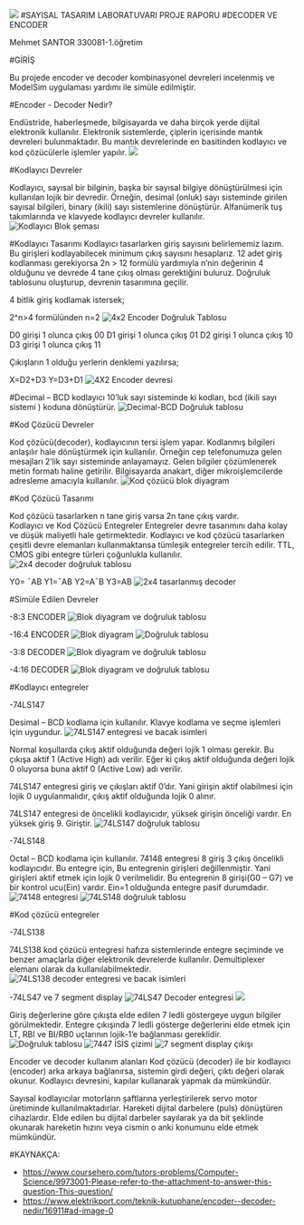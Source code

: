 

![](/imgs/logo.jpg)
#SAYISAL TASARIM LABORATUVARI PROJE RAPORU
		#DECODER VE ENCODER

Mehmet SANTOR
330081-1.öğretim


#GİRİŞ

Bu projede encoder ve decoder kombinasyonel devreleri incelenmiş ve ModelSim uygulaması yardımı ile simüle edilmiştir.


#Encoder - Decoder Nedir? 

Endüstride, haberleşmede, bilgisayarda ve daha birçok yerde dijital elektronik kullanılır.
Elektronik sistemlerde, çiplerin içerisinde mantık devreleri bulunmaktadır.
Bu mantık devrelerinde en basitinden kodlayıcı ve kod çözücülerle işlemler yapılır. 
 ![](/imgs/1.jpg)
 
 
#Kodlayıcı Devreler 

Kodlayıcı, sayısal bir bilginin, başka bir sayısal bilgiye dönüştürülmesi için kullanılan lojik bir devredir.
Örneğin, desimal (onluk) sayı sisteminde girilen sayısal bilgileri, binary (ikili) sayı sistemlerine dönüştürür.
Alfanümerik tuş takımlarında ve klavyede kodlayıcı devreler kullanılır.   
 ![Kodlayıcı Blok şeması](/imgs/2.jpg)


#Kodlayıcı Tasarımı
Kodlayıcı tasarlarken giriş sayısını belirlememiz lazım. Bu girişleri kodlayabilecek minimum çıkış sayısını hesaplarız.
 12 adet giriş kodlanması gerekiyorsa 2n > 12 formülü yardımıyla n’nin değerinin 4 olduğunu ve devrede 4 tane çıkış olması gerektiğini buluruz.
 Doğruluk tablosunu oluşturup, devrenin tasarımına geçilir.

4 bitlik giriş kodlamak istersek;

2^n>4 formülünden n=2
  ![4x2 Encoder Doğruluk Tablosu](/imgs/3.jpg)


D0 girişi 1 olunca çıkış 00
D1 girişi 1 olunca çıkış 01
D2 girişi 1 olunca çıkış 10
D3 girişi 1 olunca çıkış 11

Çıkışların 1 olduğu yerlerin denklemi yazılırsa;

X=D2+D3
Y=D3+D1
  ![4X2 Encoder devresi](/imgs/4.jpg)



#Decimal – BCD kodlayıcı 
10’luk sayı sisteminde ki kodları, bcd (ikili sayı sistemi ) koduna dönüştürür. 
 ![Decimal-BCD Doğruluk tablosu	](/imgs/5.jpg)
 
 
#Kod Çözücü Devreler 

Kod çözücü(decoder), kodlayıcının tersi işlem yapar.
Kodlanmış bilgileri anlaşılır hale dönüştürmek için kullanılır.
Örneğin cep telefonumuza gelen mesajları 2’lik sayı sisteminde anlayamayız.
Gelen bilgiler çözümlenerek metin formatı haline getirilir. Bilgisayarda anakart, diğer mikroişlemcilerde adresleme amacıyla kullanılır. 
  ![Kod çözücü blok diyagram](/imgs/6.jpg)
 
 
#Kod Çözücü Tasarımı

Kod çözücü tasarlarken n tane giriş varsa 2n tane çıkış vardır.  
Kodlayıcı ve Kod Çözücü Entegreler Entegreler devre tasarımını daha kolay ve düşük maliyetli hale getirmektedir.
 Kodlayıcı ve kod çözücü tasarlarken çeşitli devre elemanları kullanmaktansa tümleşik entegreler tercih edilir.
 TTL, CMOS gibi entegre türleri çoğunlukla kullanılır. 
  ![2x4 decoder doğruluk tablosu](/imgs/6.jpg)

Y0= ¯AB
Y1=¯AB
Y2=A¯B
Y3=AB
 ![2x4 tasarlanmış decoder](/imgs/7.jpg)
  

#Simüle Edilen Devreler

-8:3 ENCODER
![Blok diyagram ve doğruluk tablosu](/imgs/8.jpg)

-16:4 ENCODER
![Blok diyagram](/imgs/9.jpg)
![Doğruluk tablosu](/imgs/10.jpg)

-3:8 DECODER
![Blok diyagram ve doğruluk tablosu](/imgs/11.jpg)

-4:16 DECODER
![Blok diyagram ve doğruluk tablosu](/imgs/12.jpg)

#Kodlayıcı entegreler 
 
 
-74LS147 
 
Desimal – BCD kodlama için kullanılır. Klavye kodlama ve seçme işlemleri için uygundur. 
 ![74LS147 entegresi ve bacak isimleri](/imgs/13.jpg)
 
Normal koşullarda çıkış aktif olduğunda değeri lojik 1 olması gerekir. Bu çıkışa aktif 1 (Active High) adı verilir.
Eğer ki çıkış aktif olduğunda değeri lojik 0 oluyorsa buna aktif 0 (Active Low) adı verilir. 
 
74LS147 entegresi giriş ve çıkışları aktif 0’dır. Yani girişin aktif olabilmesi için lojik 0 uygulanmalıdır, çıkış aktif olduğunda lojik 0 alınır. 
 
74LS147 entegresi de öncelikli kodlayıcıdır, yüksek girişin önceliği vardır. En yüksek giriş 9. Giriştir. 
 ![74LS147 doğruluk tablosu](/imgs/14.jpg)
 
 
 
-74LS148 
 
Octal – BCD kodlama için kullanılır. 74148 entegresi 8 giriş 3 çıkış öncelikli kodlayıcıdır.
Bu entegre için, Bu entegrenin girişleri değillenmiştir. Yani girişleri aktif etmek için lojik 0 verilmelidir.
Bu entegrenin 8 girişi(G0 – G7) ve bir kontrol ucu(Ein) vardır. Ein=1 olduğunda entegre pasif durumdadır. 
 ![74148 entegresi](/imgs/15.jpg)
 ![74LS148 doğruluk tablosu](/imgs/16.jpg)
 
 
#Kod çözücü entegreler 
 
-74LS138 
 
74LS138 kod çözücü entegresi hafıza sistemlerinde entegre seçiminde ve benzer amaçlarla diğer elektronik devrelerde kullanılır.
Demultiplexer elemanı olarak da kullanılabilmektedir. 
 ![74LS138 decoder entegresi ve bacak isimleri](/imgs/17.jpg)
 
 
 
-74LS47 ve 7 segment display 
  ![74LS47 Decoder entegresi](/imgs/18.jpg)
  ![](/imgs/19.jpg)
 
 
Giriş değerlerine göre çıkışta elde edilen 7 ledli göstergeye uygun bilgiler görülmektedir.
Entegre çıkışında 7 ledli gösterge değerlerini elde etmek için LT, RBI ve BI/RB0 uçlarının lojik-1’e bağlanması gereklidir. 
 ![Doğruluk tablosu](/imgs/20.jpg)
 ![7447 İSİS çizimi](/imgs/21.jpg)
 ![7 segment display çıkışı](/imgs/22.jpg)
 
 
Encoder ve decoder kullanım alanları Kod çözücü (decoder) ile bir kodlayıcı (encoder) arka arkaya bağlanırsa, 
sistemin girdi değeri, çıktı değeri olarak okunur. Kodlayıcı devresini, kapılar kullanarak yapmak da mümkündür. 
 
Sayısal kodlayıcılar motorların şaftlarına yerleştirilerek servo motor üretiminde kullanılmaktadırlar.
Hareketi dijital darbelere (puls) dönüştüren cihazlardır.
Elde edilen bu dijital darbeler sayılarak ya da bit şeklinde okunarak hareketin hızını veya cismin o anki konumunu elde etmek mümkündür.





#KAYNAKÇA: 
- https://www.coursehero.com/tutors-problems/Computer-Science/9973001-Please-refer-to-the-attachment-to-answer-this-question-This-question/
- https://www.elektrikport.com/teknik-kutuphane/encoder--decoder-nedir/16911#ad-image-0
 